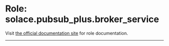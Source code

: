 # Role: solace.pubsub_plus.broker_service

Visit [the official documentation site][docs] for role documentation.

   [docs]: https://solace-iot-team.github.io/ansible-solace-collection/roles/broker_service.html


---
